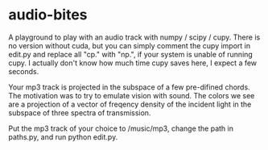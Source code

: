 # audio-bites
A playground to play with an audio track with numpy / scipy / cupy. There is no version without cuda, but you can simply comment the cupy import in edit.py and replace all "cp." with "np.", if your system is unable of running cupy. I actually don't know how much time cupy saves here, I expect a few seconds.

Your mp3 track is projected in the subspace of a few pre-difined chords. The motivation was to try to emulate vision with sound. The colors we see are a projection of a vector of freqency density of the incident light in the subspace of three spectra of transmission. 

Put the mp3 track of your choice to /music/mp3, change the path in paths.py, and run python edit.py. 
